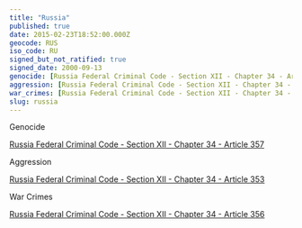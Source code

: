 ```yaml
---
title: "Russia"
published: true
date: 2015-02-23T18:52:00.000Z
geocode: RUS
iso_code: RU
signed_but_not_ratified: true
signed_date: 2000-09-13
genocide: [Russia Federal Criminal Code - Section XII - Chapter 34 - Article 357](https://iccdb.hrlc.net/data/doc/192/keyword/46/)
aggression: [Russia Federal Criminal Code - Section XII - Chapter 34 - Article 353](https://iccdb.hrlc.net/data/doc/192/keyword/1/)
war_crimes: [Russia Federal Criminal Code - Section XII - Chapter 34 - Article 356](https://iccdb.hrlc.net/data/doc/192/keyword/145/)
slug: russia
---
```

Genocide

[Russia Federal Criminal Code - Section XII - Chapter 34 - Article 357](https://iccdb.hrlc.net/data/doc/192/keyword/46/)

Aggression

[Russia Federal Criminal Code - Section XII - Chapter 34 - Article 353](https://iccdb.hrlc.net/data/doc/192/keyword/1/)

War Crimes

[Russia Federal Criminal Code - Section XII - Chapter 34 - Article 356](https://iccdb.hrlc.net/data/doc/192/keyword/145/)

